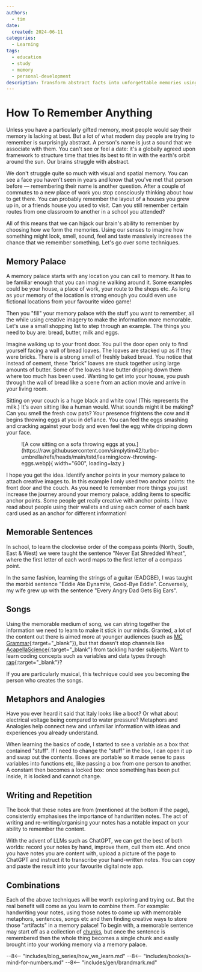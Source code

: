 ```yaml
---
authors:
  - tim
date:
  created: 2024-06-11
categories:
  - Learning
tags:
  - education
  - study
  - memory
  - personal-development
description: Transform abstract facts into unforgettable memories using clever tricks
---
```

# How To Remember Anything

Unless you have a particularly gifted memory, most people would say their memory is lacking at best. But a lot of what modern day people are trying to remember is surprisingly abstract. A person's name is just a sound that we associate with them. You can't see or feel a date: it's a globally agreed upon framework to structure time that tries its best to fit in with the earth's orbit around the sun. Our brains struggle with abstract.

<!-- more -->

We don't struggle quite so much with visual and spatial memory. You can see a face you haven't seen in years and know that you've met that person before — remembering their name is another question. After a couple of commutes to a new place of work you stop  consciously thinking about how to get there. You can probably remember the layout of a houses you grew up in, or a friends house you used to visit. Can you still remember certain routes from one classroom to another in a school you attended?

All of this means that we can hijack our brain's ability to remember by choosing how we form the memories. Using our senses to imagine how something might look, smell, sound, feel and taste massively increases the chance that we remember something. Let's go over some techniques.

## Memory Palace
A memory palace starts with any location you can call to memory. It has to be familiar enough that you can imagine walking around it. Some examples could be your house, a place of work, your route to the shops etc. As long as your memory of the location is strong enough you could even use fictional locations from your favourite video game!

Then you "fill" your memory palace with the stuff you want to remember, all the while using creative imagery to make the information more memorable. Let's use a small shopping list to step through an example. The things you need to buy are: bread, butter, milk and eggs.

Imagine walking up to your front door. You pull the door open only to find yourself facing a wall of bread loaves. The loaves are stacked up as if they were bricks. There is a strong smell of freshly baked bread. You notice that instead of cement, these "brick" loaves are stuck together using large amounts of butter. Some of the loaves have butter dripping down them where too much has been used. Wanting to get into your house, you push through the wall of bread like a scene from an action movie and arrive in your living room.

Sitting on your couch is a huge black and white cow! (This represents the milk.) It's even sitting like a human would. What sounds might it be making? Can you smell the fresh cow pats? Your presence frightens the cow and it begins throwing eggs at you in defiance. You can feel the eggs smashing and cracking against your body and even feel the egg white dripping down your face.

<figure markdown="span">
  ![A cow sitting on a sofa throwing eggs at you.](https://raw.githubusercontent.com/simplytim42/turbo-umbrella/refs/heads/main/tstd/learning/cow-throwing-eggs.webp){ width="600", loading=lazy }
</figure>

I hope you get the idea. Identify anchor points in your memory palace to attach creative images to. In this example I only used two anchor points: the front door and the couch. As you need to remember more things you just increase the journey around your memory palace, adding items to specific anchor points. Some people get really creative with anchor points. I have read about people using their wallets and using each corner of each bank card used as an anchor for different information!


## Memorable Sentences
In school, to learn the clockwise order of the compass points (North, South, East & West) we were taught the sentence "Never Eat Shredded Wheat", where the first letter of each word maps to the first letter of a compass point.

In the same fashion, learning the strings of a guitar (EADGBE), I was taught the morbid sentence "Eddie Ate Dynamite, Good-Bye Eddie". Conversely, my wife grew up with the sentence "Every Angry Dad Gets Big Ears".


## Songs
Using the memorable medium of song, we can string together the information we need to learn to make it stick in our minds. Granted, a lot of the content out there is aimed more at younger audiences (such as [MC Grammar](https://www.youtube.com/@MCGrammarTV){:target="_blank"}), but that doesn't stop channels like [AcapellaScience](https://www.youtube.com/@acapellascience){:target="_blank"} from tackling harder subjects. Want to learn coding concepts such as variables and data types through [rap](https://www.youtube.com/watch?v=m7szVmMta-o){:target="_blank"}?

If you are particularly musical, this technique could see you becoming the person who creates the songs.


## Metaphors and Analogies
Have you ever heard it said that Italy looks like a boot? Or what about electrical voltage being compared to water pressure? Metaphors and Analogies help connect new and unfamiliar information with ideas and experiences you already understand.

When learning the basics of code, I started to see a variable as a box that contained "stuff". If I need to change the "stuff" in the box, I can open it up and swap out the contents. Boxes are portable so it made sense to pass variables into functions etc, like passing a box from one person to another. A constant then becomes a locked box: once something has been put inside, it is locked and cannot change.


## Writing and Repetition
The book that these notes are from (mentioned at the bottom if the page), consistently emphasises the importance of handwritten notes. The act of writing and re-writing/organising your notes has a notable impact on your ability to remember the content.

With the advent of LLMs such as ChatGPT, we can get the best of both worlds: record your notes by hand, improve them, cull them etc. And once you have notes you are content with, upload a picture of the page to ChatGPT and instruct it to transcribe your hand-written notes. You can copy and paste the result into your favourite digital note app.


## Combinations
Each of the above techniques will be worth exploring and trying out. But the real benefit will come as you learn to combine them. For example: handwriting your notes, using those notes to come up with memorable metaphors, sentences, songs etc and then finding creative ways to store those "artifacts" in a memory palace! To begin with, a memorable sentence may start off as a collection of [chunks](./chunk-it-up.md), but once the sentence is remembered then the whole thing becomes a single chunk and easily brought into your working memory via a memory palace.


--8<-- "includes/blog_series/how_we_learn.md"
--8<-- "includes/books/a-mind-for-numbers.md"
--8<-- "includes/gen/brandmark.md"